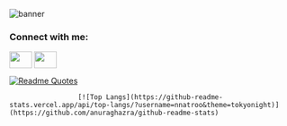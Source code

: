 ![banner](https://user-images.githubusercontent.com/88983923/169912930-074e7414-7ff4-468d-bbb9-d295bb4080bd.jpg)
<h3 align="left">Connect with me:</h3>
<p align="left">
<a href="https://www.linkedin.com/in/nugonatroshvili/" target="blank"><img align="center" src="https://cdn.jsdelivr.net/npm/simple-icons@3.0.1/icons/linkedin.svg" alt="" height="30" width="40" /></a>
<a href="https://www.instagram.com/nugonatroshvili/" target="blank"><img align="center" src="https://cdn.jsdelivr.net/npm/simple-icons@3.0.1/icons/instagram.svg" alt="" height="30" width="40" /></a>
  
[![Readme Quotes](https://quotes-github-readme.vercel.app/api?type=horizontal&theme=dark)](https://github.com/piyushsuthar/github-readme-quotes)

                     [![Top Langs](https://github-readme-stats.vercel.app/api/top-langs/?username=nnatroo&theme=tokyonight)](https://github.com/anuraghazra/github-readme-stats)
